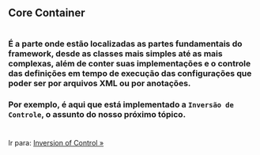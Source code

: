 ## Core Container
#
### É a parte onde estão localizadas as partes fundamentais do framework, desde as classes mais simples até as mais complexas, além de conter suas implementações e o controle das definições em tempo de execução das configurações que poder ser por arquivos XML ou por anotações.

### Por exemplo, é aqui que está implementado a ``Inversão de Controle``, o assunto do nosso próximo tópico.
#
Ir para: [Inversion of Control »](/content/EcossistemaSpring/3-CoreContainer/IoC.md)